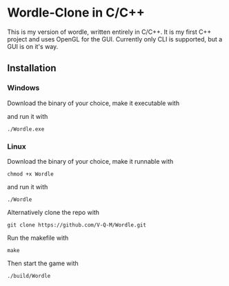 # Wordle-Clone in C/C++

This is my version of wordle, written entirely in C/C++.
It is my first C++ project and uses OpenGL for the GUI.
Currently only CLI is supported, but a GUI is on it's way.

## Installation

### Windows

Download the binary of your choice, make it executable with

and run it with

```
./Wordle.exe
```

### Linux

Download the binary of your choice, make it runnable with

```
chmod +x Wordle
```

and run it with

```
./Wordle
```

Alternatively clone the repo with

```
git clone https://github.com/V-Q-M/Wordle.git
```

Run the makefile with

```
make
```

Then start the game with

```
./build/Wordle
```

